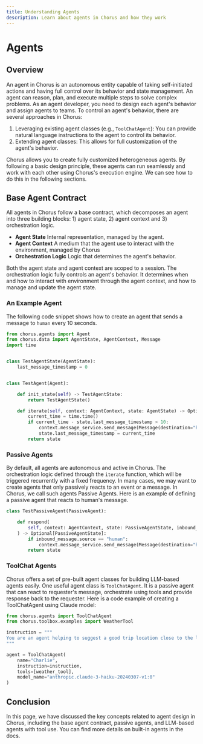 ```yaml
---
title: Understanding Agents
description: Learn about agents in Chorus and how they work
---
```


# Agents

## Overview

An agent in Chorus is an autonomous entity capable of taking self-initiated actions and having full control over its behavior and state management. An agent can reason, plan, and execute multiple steps to solve complex problems. As an agent developer, you need to design each agent's behavior and assign agents to teams. To control an agent's behavior, there are several approaches in Chorus:

1. Leveraging existing agent classes (e.g., `ToolChatAgent`): You can provide natural language instructions to the agent to control its behavior.
2. Extending agent classes: This allows for full customization of the agent's behavior.

Chorus allows you to create fully customized heterogeneous agents. By following a basic design principle, these agents can run seamlessly and work with each other using Chorus's execution engine. We can see how to do this in the following sections.

## Base Agent Contract

All agents in Chorus follow a base contract, which decomposes an agent into three building blocks: 1) agent state, 2) agent context and 3) orchestration logic.

- **Agent State** Internal representation, managed by the agent.
- **Agent Context** A medium that the agent use to interact with the environment, managed by Chorus
- **Orchestration Logic** Logic that determines the agent's behavior.

Both the agent state and agent context are scoped to a session. The orchestration logic fully controls an agent's behavior. It determines when and how to interact with environment through the agent context, and how to manage and update the agent state.

### An Example Agent
The following code snippet shows how to create an agent that sends a message to `human` every 10 seconds.

```python
from chorus.agents import Agent
from chorus.data import AgentState, AgentContext, Message
import time


class TestAgentState(AgentState):
    last_message_timestamp = 0


class TestAgent(Agent):

    def init_state(self) -> TestAgentState:
        return TestAgentState()

    def iterate(self, context: AgentContext, state: AgentState) -> Optional[AgentState]:
        current_time = time.time()
        if current_time - state.last_message_timestamp > 10:
            context.message_service.send_message(Message(destination="human", content="Hello."))
            state.last_message_timestamp = current_time
        return state
```

### Passive Agents

By default, all agents are autonomous and active in Chorus. The orchestration logic defined through the `iterate` function, which will be triggered recurrently with a fixed frequency. In many cases, we may want to create agents that only passively reacts to an event or a message. In Chorus, we call such agents Passive Agents. Here is an example of defining a passive agent that reacts to human's message.

```python
class TestPassiveAgent(PassiveAgent):

    def respond(
        self, context: AgentContext, state: PassiveAgentState, inbound_message: Message
    ) -> Optional[PassiveAgentState]:
        if inbound_message.source == "human":
            context.message_service.send_message(Message(destination="human", content="Hello back.")
        return state
```

### ToolChat Agents

Chorus offers a set of pre-built agent classes for building LLM-based agents easily. One useful agent class is `ToolChatAgent`. It is a passive agent that can react to requester's message, orchestrate using tools and provide response back to the requester. Here is a code example of creating a ToolChatAgent using Claude model:

```python
from chorus.agents import ToolChatAgent
from chorus.toolbox.examples import WeatherTool

instruction = """
You are an agent helping to suggest a good trip location close to the location the user provided for this weekend. Please suggest the location based on weather, safety, experience and budget.
"""

agent = ToolChatAgent(
    name="Charlie",
    instruction=instruction,
    tools=[weather_tool],
    model_name="anthropic.claude-3-haiku-20240307-v1:0"
)
```

## Conclusion

In this page, we have discussed the key concepts related to agent design in Chorus, including the base agent contract, passive agents, and LLM-based agents with tool use. You can find more details on built-in agents in the docs. 